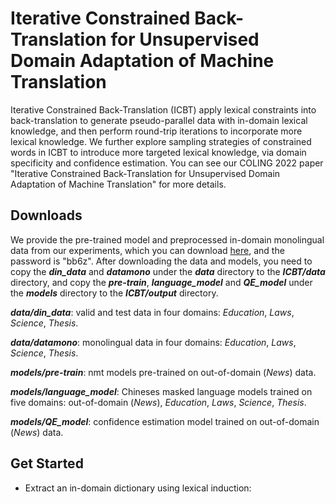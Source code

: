 # Iterative Constrained Back-Translation for Unsupervised Domain Adaptation of Machine Translation

Iterative Constrained Back-Translation  (ICBT) apply lexical constraints into back-translation to generate pseudo-parallel data with in-domain lexical knowledge, and then perform round-trip iterations to incorporate more lexical knowledge. We further explore sampling strategies of constrained words in ICBT to introduce more targeted lexical knowledge, via domain specificity and confidence estimation. You can see our COLING 2022 paper "Iterative Constrained Back-Translation for Unsupervised Domain Adaptation of Machine Translation"  for more details.

## Downloads

We provide the pre-trained model and preprocessed in-domain monolingual data from our experiments, which you can download [here](https://pan.baidu.com/s/1kXxZf19WYnb07WS0JfVy9Q ), and the password is "bb6z". After downloading the data and models, you need to copy the ***din_data*** and ***datamono*** under the ***data*** directory to the ***ICBT/data*** directory, and copy the ***pre-train***, ***language_model*** and ***QE_model*** under the ***models*** directory to the ***ICBT/output*** directory.

***data/din_data***: valid and test data in four domains: *Education*, *Laws*, *Science*, *Thesis*.

***data/datamono***: monolingual data in four domains: *Education*, *Laws*, *Science*, *Thesis*.

***models/pre-train***: nmt models pre-trained on out-of-domain (*News*) data.

***models/language_model***: Chineses masked language models trained on five domains: out-of-domain (*News*), *Education*, *Laws*, *Science*, *Thesis*.

***models/QE_model***: confidence estimation model trained on  out-of-domain (*News*) data.

## Get Started

- Extract an in-domain dictionary using lexical induction:

